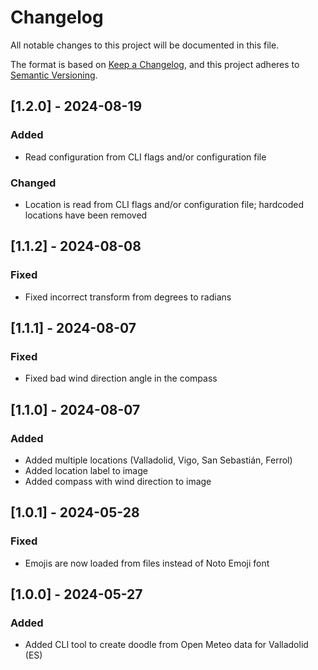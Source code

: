 # Changelog

All notable changes to this project will be documented in this file.

The format is based on [Keep a Changelog](https://keepachangelog.com/en/1.1.0/),
and this project adheres to [Semantic Versioning](https://semver.org/spec/v2.0.0.html).

## [1.2.0] - 2024-08-19

### Added

- Read configuration from CLI flags and/or configuration file

### Changed

- Location is read from CLI flags and/or configuration file; hardcoded locations have been removed

## [1.1.2] - 2024-08-08

### Fixed

- Fixed incorrect transform from degrees to radians

## [1.1.1] - 2024-08-07

### Fixed

- Fixed bad wind direction angle in the compass

## [1.1.0] - 2024-08-07

### Added

- Added multiple locations (Valladolid, Vigo, San Sebastián, Ferrol)
- Added location label to image
- Added compass with wind direction to image

## [1.0.1] - 2024-05-28

### Fixed

- Emojis are now loaded from files instead of Noto Emoji font

## [1.0.0] - 2024-05-27

### Added

- Added CLI tool to create doodle from Open Meteo data for Valladolid (ES)

